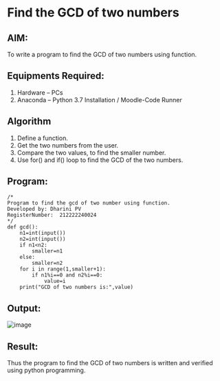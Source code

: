 # Find the GCD of two numbers

## AIM:
To write a program to find the GCD of two numbers using function.

## Equipments Required:
1. Hardware – PCs
2. Anaconda – Python 3.7 Installation / Moodle-Code Runner

## Algorithm
1. Define a function.
2. Get the two numbers from the user.
3. Compare the two values, to find the smaller number.
4. Use for() and if() loop to find the GCD of the two numbers.

## Program:
```
/*
Program to find the gcd of two number using function.
Developed by: Dharini PV
RegisterNumber:  212222240024
*/
def gcd():
    n1=int(input())
    n2=int(input())
    if n1<n2:
        smaller=n1
    else:
        smaller=n2
    for i in range(1,smaller+1):
        if n1%i==0 and n2%i==0:
            value=i
    print("GCD of two numbers is:",value)
```

## Output:

![image](https://github.com/DHARINIPV/GCD-of-two-numbers/assets/119400845/96504a01-8094-4591-86f1-a43b591d65e6)

## Result:
Thus the program to find the GCD of two numbers is written and verified using python programming.
